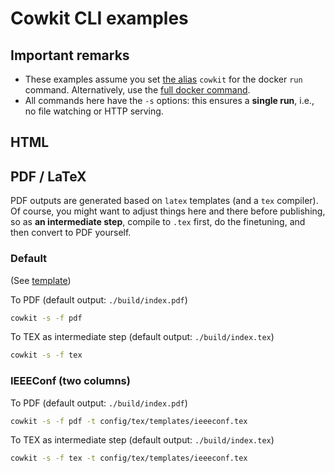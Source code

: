 # Cowkit CLI examples

## Important remarks

- These examples assume you set [the alias](../README.md#create-alias) `cowkit` for the docker `run` command. Alternatively, use the [full docker
command](../README.md#get-started).
- All commands here have the `-s` options: this ensures a <b>single run</b>, i.e., no file watching or HTTP serving.

## HTML



## PDF / LaTeX

PDF outputs are generated based on `latex` templates (and a `tex` compiler). Of course, you might want to adjust things here and there before
publishing, so as <b>an intermediate step</b>, compile to `.tex` first, do the finetuning, and then convert to PDF yourself.


### Default

(See [template](https://github.com/svbaelen/cowkit/tree/main/config/tex/templates/default.tex))

To PDF (default output: `./build/index.pdf`)

```sh
cowkit -s -f pdf
```

To TEX as intermediate step (default output: `./build/index.tex`)

```sh
cowkit -s -f tex
```

### IEEEConf (two columns)

To PDF (default output: `./build/index.pdf`)

```sh
cowkit -s -f pdf -t config/tex/templates/ieeeconf.tex
```

To TEX as intermediate step (default output: `./build/index.tex`)

```sh
cowkit -s -f tex -t config/tex/templates/ieeeconf.tex
```
